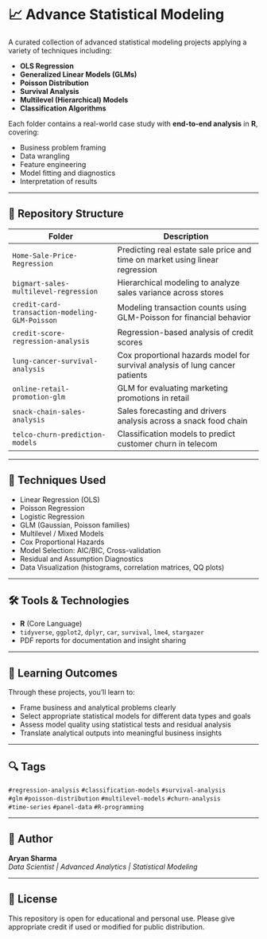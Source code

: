 # 📈 Advance Statistical Modeling

A curated collection of advanced statistical modeling projects applying a variety of techniques including:

- **OLS Regression**
- **Generalized Linear Models (GLMs)**
- **Poisson Distribution**
- **Survival Analysis**
- **Multilevel (Hierarchical) Models**
- **Classification Algorithms**

Each folder contains a real-world case study with **end-to-end analysis** in **R**, covering:
- Business problem framing
- Data wrangling
- Feature engineering
- Model fitting and diagnostics
- Interpretation of results

---

## 📁 Repository Structure

| Folder | Description |
|--------|-------------|
| `Home-Sale-Price-Regression` | Predicting real estate sale price and time on market using linear regression |
| `bigmart-sales-multilevel-regression` | Hierarchical modeling to analyze sales variance across stores |
| `credit-card-transaction-modeling-GLM-Poisson` | Modeling transaction counts using GLM-Poisson for financial behavior |
| `credit-score-regression-analysis` | Regression-based analysis of credit scores |
| `lung-cancer-survival-analysis` | Cox proportional hazards model for survival analysis of lung cancer patients |
| `online-retail-promotion-glm` | GLM for evaluating marketing promotions in retail |
| `snack-chain-sales-analysis` | Sales forecasting and drivers analysis across a snack food chain |
| `telco-churn-prediction-models` | Classification models to predict customer churn in telecom |

---

## 🧪 Techniques Used

- Linear Regression (OLS)
- Poisson Regression
- Logistic Regression
- GLM (Gaussian, Poisson families)
- Multilevel / Mixed Models
- Cox Proportional Hazards
- Model Selection: AIC/BIC, Cross-validation
- Residual and Assumption Diagnostics
- Data Visualization (histograms, correlation matrices, QQ plots)

---

## 🛠 Tools & Technologies

- **R** (Core Language)
- `tidyverse`, `ggplot2`, `dplyr`, `car`, `survival`, `lme4`, `stargazer`
- PDF reports for documentation and insight sharing

---

## 🎯 Learning Outcomes

Through these projects, you’ll learn to:
- Frame business and analytical problems clearly
- Select appropriate statistical models for different data types and goals
- Assess model quality using statistical tests and residual analysis
- Translate analytical outputs into meaningful business insights

---

## 🔍 Tags

`#regression-analysis` `#classification-models` `#survival-analysis`  
`#glm` `#poisson-distribution` `#multilevel-models` `#churn-analysis`  
`#time-series` `#panel-data` `#R-programming`

---

## 👤 Author

**Aryan Sharma**  
*Data Scientist | Advanced Analytics | Statistical Modeling*

---

## 📜 License

This repository is open for educational and personal use. Please give appropriate credit if used or modified for public distribution.
